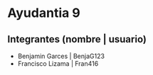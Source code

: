 # Ayudantia 9
## Integrantes (nombre | usuario)
- Benjamin Garces | BenjaG123
- Francisco Lizama | Fran416
